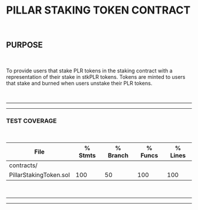 # **PILLAR STAKING TOKEN CONTRACT**

&nbsp;  

## **PURPOSE**

&nbsp;  

To provide users that stake PLR tokens in the staking contract with a representation of their stake in stkPLR tokens.
Tokens are minted to users that stake and burned when users unstake their PLR tokens.

&nbsp;  

---
---

### TEST COVERAGE

&nbsp;  


File                      |  % Stmts | % Branch |  % Funcs |  % Lines |
--------------------------|----------|----------|----------|----------|
 contracts/               |          |          |          |          |
  PillarStakingToken.sol  |      100 |       50 |      100 |      100 |

&nbsp;  

---
---